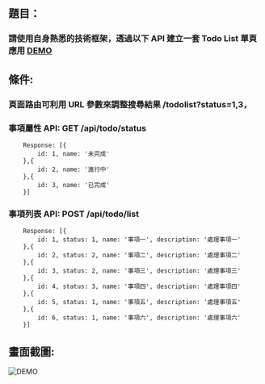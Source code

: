 ## 題目：

### 請使用自身熟悉的技術框架，透過以下 API 建立一套 Todo List 單頁應用 [DEMO](https://cyan92128505.github.io/TodoList/?status=1,3)

## 條件:

### 頁面路由可利用 URL 參數來調整搜尋結果 /todolist?status=1,3，

### 事項屬性 API: GET /api/todo/status

```
    Response: [{
        id: 1, name: '未完成'
    },{
        id: 2, name: '進行中'
    },{
        id: 3, name: '已完成'
    }]
```

### 事項列表 API: POST /api/todo/list

```
    Response: [{
        id: 1, status: 1, name: '事項一', description: '處理事項一'
    },{
        id: 2, status: 2, name: '事項二', description: '處理事項二'
    },{
        id: 3, status: 2, name: '事項三', description: '處理事項三'
    },{
        id: 4, status: 3, name: '事項四', description: '處理事項四'
    },{
        id: 5, status: 1, name: '事項五', description: '處理事項五'
    },{
        id: 6, status: 1, name: '事項六', description: '處理事項六'
    }]
```

## 畫面截圖:

![DEMO](https://cyan92128505.github.io/TodoList/demo.png 'DEMO')
